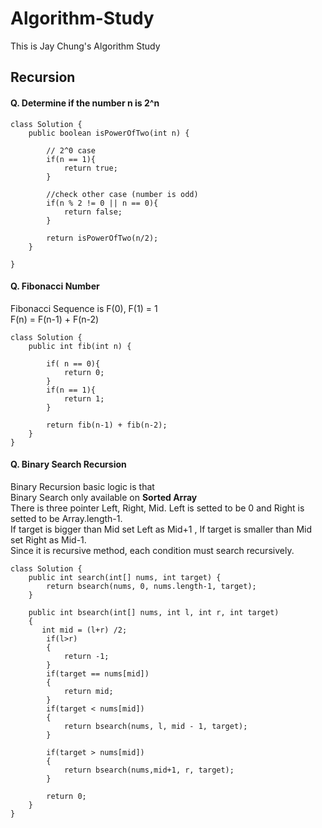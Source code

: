 # Algorithm-Study

This is Jay Chung's Algorithm Study 

## Recursion

#### Q. Determine if the number n is 2^n

```
class Solution {
    public boolean isPowerOfTwo(int n) {
       
        // 2^0 case
        if(n == 1){
            return true;
        }
        
        //check other case (number is odd)
        if(n % 2 != 0 || n == 0){
            return false;
        }
        
        return isPowerOfTwo(n/2);
    }
    
}
```

#### Q. Fibonacci Number 

Fibonacci Sequence is F(0), F(1) = 1 </br>
F(n) = F(n-1) + F(n-2)

```
class Solution {
    public int fib(int n) {
        
        if( n == 0){
            return 0;
        }
        if(n == 1){
            return 1;
        }
        
        return fib(n-1) + fib(n-2);
    }
}
```

#### Q. Binary Search Recursion

Binary Recursion basic logic is that </br>
Binary Search only available on **Sorted Array** </br>
There is three pointer Left, Right, Mid. Left is setted to be 0 and Right is setted to be Array.length-1. </br>
If target is bigger than Mid set Left as Mid+1 , If target is smaller than Mid set Right as Mid-1. </br>
Since it is recursive method, each condition must search recursively. </br>

```
class Solution {
    public int search(int[] nums, int target) {
        return bsearch(nums, 0, nums.length-1, target);
    }
    
    public int bsearch(int[] nums, int l, int r, int target)
    {
       int mid = (l+r) /2;
        if(l>r)
        {
            return -1;
        }
        if(target == nums[mid])
        {
            return mid;
        }
        if(target < nums[mid])
        {
            return bsearch(nums, l, mid - 1, target);
        }
        
        if(target > nums[mid])
        {
            return bsearch(nums,mid+1, r, target);
        }
        
        return 0;
    }
}
```




